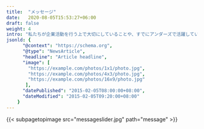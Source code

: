 ```yaml
---
title:  "メッセージ"
date:   2020-08-05T15:53:27+06:00
draft: false
weight: 4
intro: "私たちが企業活動を行う上で大切にしていることや、すでにアンダーズで活躍している先輩たちのメッセージをお届けします。応募する際のヒントになれば嬉しいです。 "
jsonld: {
      "@context": "https://schema.org",
      "@type": "NewsArticle",
      "headline": "Article headline",
      "image": [
        "https://example.com/photos/1x1/photo.jpg",
        "https://example.com/photos/4x3/photo.jpg",
        "https://example.com/photos/16x9/photo.jpg"
       ],
      "datePublished": "2015-02-05T08:00:00+08:00",
      "dateModified": "2015-02-05T09:20:00+08:00"
    }
---
```

{{< subpagetopimage src="messageslider.jpg" path="message" >}}
